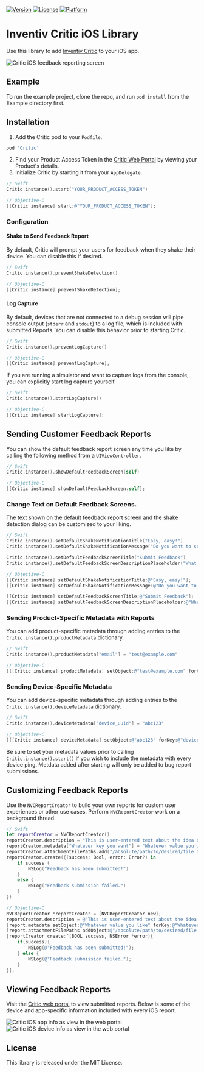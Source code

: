 [![Version](https://img.shields.io/cocoapods/v/Critic.svg?style=flat)](http://cocoapods.org/pods/Critic)
[![License](https://img.shields.io/cocoapods/l/Critic.svg?style=flat)](http://cocoapods.org/pods/Critic)
[![Platform](https://img.shields.io/cocoapods/p/Critic.svg?style=flat)](http://cocoapods.org/pods/Critic)

# Inventiv Critic iOS Library

Use this library to add [Inventiv Critic](https://inventiv.io/critic/) to your iOS app.

![Critic iOS feedback reporting screen](https://assets.inventiv.io/github/inventiv-critic-ios/critic-ios-half-shot-feedback-screen.png)

## Example

To run the example project, clone the repo, and run `pod install` from the Example directory first.

## Installation

1. Add the Critic pod to your `Podfile`.
```ruby
pod 'Critic'
```
2. Find your Product Access Token in the [Critic Web Portal](https://critic.inventiv.io/products) by viewing your Product's details.
3. Initialize Critic by starting it from your `AppDelegate`.
```swift
// Swift
Critic.instance().start("YOUR_PRODUCT_ACCESS_TOKEN")
```

```objective-c
// Objective-C
[[Critic instance] start:@"YOUR_PRODUCT_ACCESS_TOKEN"];
```
### Configuration

#### Shake to Send Feedback Report
By default, Critic will prompt your users for feedback when they shake their device. You can disable this if desired.
```swift
// Swift
Critic.instance().preventShakeDetection()
```

```objective-c
// Objective-C
[[Critic instance] preventShakeDetection];
```

#### Log Capture

By default, devices that are not connected to a debug session will pipe console output (`stderr` and `stdout`) to a log file, which is 
included with submitted Reports. You can disable this behavior prior to starting Critic.
```swift
// Swift
Critic.instance().preventLogCapture()
```

```objective-c
// Objective-C
[[Critic instance] preventLogCapture];
```

If you are running a simulator and want to capture logs from the console, you can explicitly start log capture yourself.
```swift
// Swift
Critic.instance().startLogCapture()
```

```objective-c
// Objective-C
[[Critic instance] startLogCapture];
```

## Sending Customer Feedback Reports

You can show the default feedback report screen any time you like by calling the following method from a `UIViewController`.
```swift
// Swift
Critic.instance().showDefaultFeedbackScreen(self)
```

```objective-c
// Objective-C
[[Critic instance] showDefaultFeedbackScreen:self];
```

### Change Text on Default Feedback Screens.

The text shown on the default feedback report screen and the shake detection dialog can be customized to your liking.
```swift
// Swift
Critic.instance().setDefaultShakeNotificationTitle("Easy, easy!")
Critic.instance().setDefaultShakeNotificationMessage("Do you want to send us feedback?")

Critic.instance().setDefaultFeedbackScreenTitle("Submit Feedback")
Critic.instance().setDefaultFeedbackScreenDescriptionPlaceholder("What's happening?\n\nPlease describe your problem or suggestion in as much detail as possible. Thank you for helping us out! 🙂");
```

```objective-c
// Objective-C
[[Critic instance] setDefaultShakeNotificationTitle:@"Easy, easy!"];
[[Critic instance] setDefaultShakeNotificationMessage:@"Do you want to send us feedback?"];

[[Critic instance] setDefaultFeedbackScreenTitle:@"Submit Feedback"];
[[Critic instance] setDefaultFeedbackScreenDescriptionPlaceholder:@"What's happening?\n\nPlease describe your problem or suggestion in as much detail as possible. Thank you for helping us out! 🙂"];
``` 

### Sending Product-Specific Metadata with Reports

You can add product-specific metadata through adding entries to the `Critic.instance().productMetadata` dictionary.
```swift
// Swift
Critic.instance().productMetadata["email"] = "test@example.com"
```

```objective-c
// Objective-C
[[[Critic instance] productMetadata] setObject:@"test@example.com" forKey:@"email"];
```

### Sending Device-Specific Metadata

You can add device-specific metadata through adding entries to the `Critic.instance().deviceMetadata` dictionary.
```swift
// Swift
Critic.instance().deviceMetadata["device_uuid"] = "abc123"
```

```objective-c
// Objective-C
[[[Critic instance] deviceMetadata] setObject:@"abc123" forKey:@"device_uuid"];
```

Be sure to set your metadata values prior to calling `Critic.instance().start()` if you wish to include the metadata with every device ping.
Metdata added after starting will only be added to bug report submissions.

## Customizing Feedback Reports

Use the `NVCReportCreator` to build your own reports for custom user experiences or other use cases. Perform `NVCReportCreator` work on a background thread.
```swift
// Swift
let reportCreator = NVCReportCreator()
reportCreator.description = "This is user-entered text about the idea or experience they wish to report."
reportCreator.metadata["Whatever key you want"] = "Whatever value you want"
reportCreator.attachmentFilePaths.add("/absolute/path/to/desired/file.txt")
reportCreator.create({(success: Bool, error: Error?) in
    if success {
        NSLog("Feedback has been submitted!")
    }
    else {
        NSLog("Feedback submission failed.")
    }
})
```

```objective-c
// Objective-C
NVCReportCreator *reportCreator = [NVCReportCreator new];
reportCreator.description = @"This is user-entered text about the idea or experience they wish to report.";
[report.metadata setObject:@"Whatever value you like" forKey:@"Whatever key you want"];
[report.attachmentFilePaths addObject:@"/absolute/path/to/desired/file.txt"];
[reportCreator create:^(BOOL success, NSError *error){
    if(success){
        NSLog(@"Feedback has been submitted!");
    } else {
        NSLog(@"Feedback submission failed.");
    }
}];
```

## Viewing Feedback Reports
Visit the [Critic web portal](https://critic.inventiv.io/) to view submitted reports. Below is some of the device and app-specific information included with every iOS report.

![Critic iOS app info as view in the web portal](https://assets.inventiv.io/github/inventiv-critic-ios/critic-ios-app-info.png)
![Critic iOS device info as view in the web portal](https://assets.inventiv.io/github/inventiv-critic-ios/critic-ios-device-info.png)

## License

This library is released under the MIT License.
